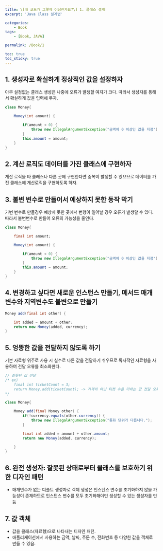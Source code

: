 ```yaml
---
title: \[내 코드가 그렇게 이상한가요?\] 1. 클래스 설계
excerpt: 'Java Class 설계법'

categories:
    - Book
tags:
    - [Book, JAVA]

permalink: /Book/1

toc: true
toc_sticky: true
---
```


## 1. 생성자로 확실하게 정상적인 값을 설정하자

아무 설정없는 클래스 생성은 나중에 오류가 발생할 여지가 크다. 따라서 생성자를 통해서 확실하게 값을 입력해 두자.

```java
class Money{

    Money(int amount) {

        if(amount < 0) {
            throw new IllegalArgumentException("금액이 0 이상인 값을 지정");
        }
        this.amount = amount;
    }
}
```

## 2. 계산 로직도 데이터를 가진 클래스에 구현하자

계산 로직을 타 클래스나 다른 곳에 구현한다면 중복이 발생할 수 있으므로 데이터를 가진 클래스에 계산로직을 구현하도록 하자.

## 3. 불변 변수로 만들어서 예상하지 못한 동작 막기

가변 변수로 만들경우 예상치 못한 곳에서 변형이 일어날 경우 오류가 발생할 수 있다. 따라서 불변변수로 만들어 오류의 가능성을 줄인다.

```java
class Money{

    final int amount;

    Money(int amount) {

        if(amount < 0) {
            throw new IllegalArgumentException("금액이 0 이상인 값을 지정");
        }
        this.amount = amount;
    }
}
```

## 4. 변경하고 싶다면 새로운 인스턴스 만들기, 메서드 매개변수와 지역변수도 불변으로 만들기

```java
Money add(final int other) {

    int added = amount + other;
    return new Money(added, currency);
}
```

## 5. 엉뚱한 값을 전달하지 않도록 하기

기본 자료형 위주로 사용 시 실수로 다른 값을 전달하기 쉬우므로 독자적인 자료형을 사용하여 전달 오류를 최소화한다.

```java
// 잘못된 값 전달
/* ex)
    final int ticketCount = 3;
    return Money.add(ticketCount); -> 가격이 아닌 티켓 수를 더하는 값 전달 오류
*/

class Money{

    Money add(final Money other) {
        if(!currency.equals(other.currency)) {
            throw new IllegalArgumentException("통화 단위가 다릅니다.");
        }

        final int added = amount + other.amount;
        return new Money(added, currency);

    }
}

```

## 6. 완전 생성자: 잘못된 상태로부터 클래스를 보호하기 위한 디자인 패턴

-   매개변수가 없는 디폴트 생성자로 객체 생성은 인스턴스 변수를 초기화하지 않을 가능성이 존재하므로 인스턴스 변수를 모두 초기화해야만 생성할 수 있는 생성자를 만듬

## 7. 값 객체

-   값을 클래스(자료형)으로 나타내는 디자인 패턴.
-   애플리케이션에서 사용하는 금액, 날짜, 주문 수, 전화번호 등 다양한 값을 객체로 만들 수 있음.
